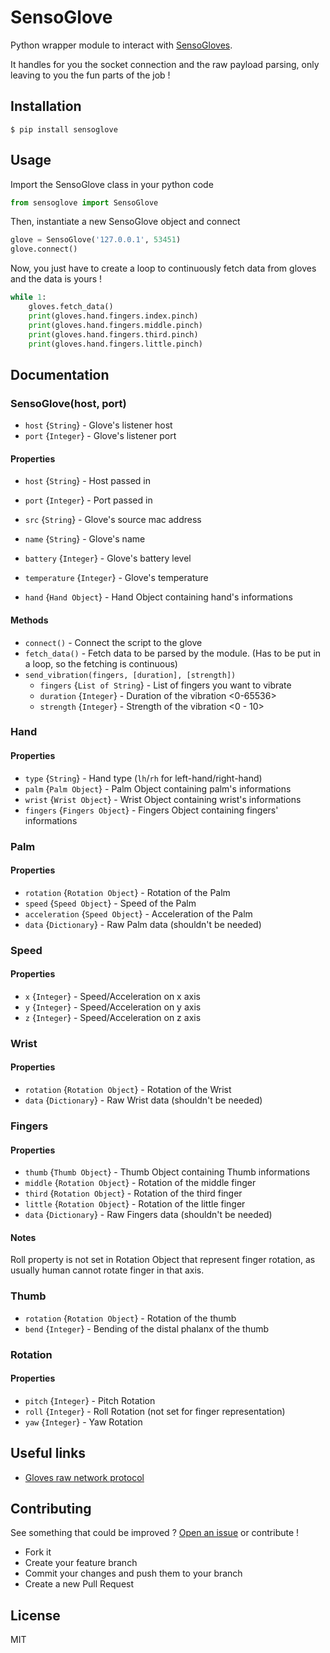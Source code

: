 # SensoGlove

Python wrapper module to interact with [SensoGloves](https://senso.me/).

It handles for you the socket connection and the raw payload parsing, only leaving to you the fun parts of the job !

## Installation

`$ pip install sensoglove`

## Usage

Import the SensoGlove class in your python code

```python
from sensoglove import SensoGlove
```

Then, instantiate a new SensoGlove object and connect

```python
glove = SensoGlove('127.0.0.1', 53451)
glove.connect()
```

Now, you just have to create a loop to continuously fetch data from gloves and the data is yours !

```python
while 1:
    gloves.fetch_data()
    print(gloves.hand.fingers.index.pinch)
    print(gloves.hand.fingers.middle.pinch)
    print(gloves.hand.fingers.third.pinch)
    print(gloves.hand.fingers.little.pinch)
```

## Documentation

### SensoGlove(host, port)

* `host` {`String`} - Glove's listener host
* `port` {`Integer`} - Glove's listener port

#### Properties

* `host` {`String`} - Host passed in
* `port` {`Integer`} - Port passed in
* `src` {`String`} - Glove's source mac address
* `name` {`String`} - Glove's name
* `battery` {`Integer`} - Glove's battery level
* `temperature` {`Integer`} - Glove's temperature

* `hand` {`Hand Object`} - Hand Object containing hand's informations

#### Methods

* `connect()` - Connect the script to the glove
* `fetch_data()` - Fetch data to be parsed by the module. (Has to be put in a loop, so the fetching is continuous)
* `send_vibration(fingers, [duration], [strength])`
  * `fingers` {`List of String`} - List of fingers you want to vibrate
  * `duration` {`Integer`} - Duration of the vibration <0-65536>
  * `strength` {`Integer`} - Strength of the vibration <0 - 10>

### Hand

#### Properties

* `type` {`String`} - Hand type (`lh`/`rh` for left-hand/right-hand)
* `palm` {`Palm Object`} - Palm Object containing palm's informations
* `wrist` {`Wrist Object`} - Wrist Object containing wrist's informations
* `fingers` {`Fingers Object`} - Fingers Object containing fingers' informations

### Palm

#### Properties

* `rotation` {`Rotation Object`} - Rotation of the Palm
* `speed` {`Speed Object`} - Speed of the Palm
* `acceleration` {`Speed Object`} - Acceleration of the Palm
* `data` {`Dictionary`} - Raw Palm data (shouldn't be needed)

### Speed

#### Properties

* `x` {`Integer`} - Speed/Acceleration on x axis
* `y` {`Integer`} - Speed/Acceleration on y axis
* `z` {`Integer`} - Speed/Acceleration on z axis

### Wrist

#### Properties

* `rotation` {`Rotation Object`} - Rotation of the Wrist
* `data` {`Dictionary`} - Raw Wrist data (shouldn't be needed)

### Fingers

#### Properties

* `thumb` {`Thumb Object`} - Thumb Object containing Thumb informations
* `middle` {`Rotation Object`} - Rotation of the middle finger
* `third` {`Rotation Object`} - Rotation of the third finger
* `little` {`Rotation Object`} - Rotation of the little finger
* `data` {`Dictionary`} - Raw Fingers data (shouldn't be needed)

#### Notes

Roll property is not set in Rotation Object that represent finger rotation, as usually human cannot rotate finger in that axis.

### Thumb

* `rotation` {`Rotation Object`} - Rotation of the thumb
* `bend` {`Integer`} - Bending of the distal phalanx of the thumb


### Rotation

#### Properties

* `pitch` {`Integer`} - Pitch Rotation
* `roll` {`Integer`} - Roll Rotation (not set for finger representation)
* `yaw` {`Integer`} - Yaw Rotation

## Useful links

* [Gloves raw network protocol](https://senso.me/docs/net_protocol/)

## Contributing

See something that could be improved ? [Open an issue](https://github.com/TheRizzen/sensogloves/issues/new) or contribute !

* Fork it
* Create your feature branch
* Commit your changes and push them to your branch
* Create a new Pull Request

## License

MIT
